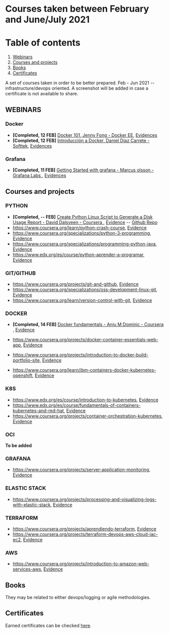 # Courses taken between February and June/July 2021  

# Table of contents

1. [Webinars](#webinars)
2. [Courses and projects](#courses-and-projects)
3. [Books](#books)
4. [Certificates](#certificates)


A set of courses taken in order to be better prepared. Feb - Jun 2021 -- infrastructure/devops oriented. A screenshot will be added in case a certificate is not available to share.    

## WEBINARS  

### Docker   
* **[Completed, 12 FEB]** [Docker 101, Jenny Fong -  Docker EE](https://www.youtube.com/watch?v=V9IJj4MzZBc), [Evidences](https://web.tresorit.com/l/KDHeV#kqeb-eLLsZ_uL3JOmKV6yQ)   
* **[Completed, 12 FEB]** [Introducción a Docker, Daniel Díaz Carrete - Softtek](https://blog.softtek.com/es/webinar-introducci%C3%B3n-a-docker), [Evidences](./)

### Grafana   
* **[Completed, 11 FEB]** [Getting Started with grafana -  Marcus olsson -  Grafana Labs ](https://grafana.com/go/webinar/getting-started-with-grafana/), [Evidences](https://web.tresorit.com/l/WSxBI#_9JvgBNCtkXtIm62FlVHGQ)  




## Courses and projects


### PYTHON

* **[Completed, -- FEB]** [Create Python Linux Script to Generate a Disk Usage Report - David Dalsveen - Coursera ](https://www.coursera.org/learn/python-linux-script-disk-usage-report/), [Evidence](./) -- [Github Repo](https://github.com/xavrb/python-linux-script-disk-usage-report/blob/main/README.md)   
* https://www.coursera.org/learn/python-crash-course, [Evidence](./screenshots/screen1.jpg)  
* https://www.coursera.org/specializations/python-3-programming, [Evidence](./screenshots/screen1.jpg)  
* https://www.coursera.org/specializations/programming-python-java, [Evidence](./screenshots/screen1.jpg)     
* https://www.edx.org/es/course/python-aprender-a-programar, [Evidence](./screenshots/screen1.jpg)   




### GIT/GITHUB

* https://www.coursera.org/projects/git-and-github, [Evidence](./screenshots/screen1.jpg)  
* https://www.coursera.org/specializations/oss-development-linux-git, [Evidence](./screenshots/screen1.jpg)  
* https://www.coursera.org/learn/version-control-with-git, [Evidence](./screenshots/screen1.jpg)    

### DOCKER

* **[Completed, 14 FEB]** [Docker fundamentals - Anju M Dominic - Coursera ](https://www.coursera.org/projects/docker-fundamentals), [Evidence](https://web.tresorit.com/l/NFkk5#c7Agtwr2rDof0-pU35yN7g)  

* https://www.coursera.org/projects/docker-container-essentials-web-app, [Evidence](./screenshots/screen1.jpg)  
* https://www.coursera.org/projects/introduction-to-docker-build-portfolio-site, [Evidence](./screenshots/screen1.jpg)  
* https://www.coursera.org/learn/ibm-containers-docker-kubernetes-openshift, [Evidence](./screenshots/screen1.jpg)  


### K8S

* https://www.edx.org/es/course/introduction-to-kubernetes, [Evidence](./screenshots/screen1.jpg)  
* https://www.edx.org/es/course/fundamentals-of-containers-kubernetes-and-red-hat, [Evidence](./screenshots/screen1.jpg)  
* https://www.coursera.org/projects/container-orchestration-kubernetes, [Evidence](./screenshots/screen1.jpg)    


### OCI
__To be added__  

### GRAFANA  

* https://www.coursera.org/projects/server-application-monitoring, [Evidence](./screenshots/screen1.jpg)   


### ELASTIC STACK  

* https://www.coursera.org/projects/processing-and-visualizing-logs-with-elastic-stack, [Evidence](./screenshots/screen1.jpg)   

### TERRAFORM  

* https://www.coursera.org/projects/aprendiendo-terraform, [Evidence](./screenshots/screen1.jpg)  
* https://www.coursera.org/projects/terraform-devops-aws-cloud-iac-ec2, [Evidence](./screenshots/screen1.jpg)    

### AWS    

* https://www.coursera.org/projects/introduction-to-amazon-web-services-aws, [Evidence](./screenshots/screen1.jpg)   

## Books

They may be related to either devops/logging or agile methodologies.  

## Certificates
Earned certificates can be checked [here](./certificates/certificates.md).
